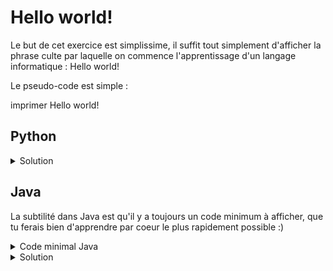 # Hello world!

Le but de cet exercice est simplissime, il suffit tout simplement d'afficher la phrase culte par laquelle on commence l'apprentissage d'un langage informatique : Hello world!

Le pseudo-code est simple :

imprimer Hello world!

## Python

<details>
  <summary>Solution</summary>
  print("Hello world!")
</details>

## Java

La subtilité dans Java est qu'il y a toujours un code minimum à afficher, que tu ferais bien d'apprendre par coeur le plus rapidement possible :)

<details>
  <summary>Code minimal Java</summary>
  class Main {
    public static void main(String[] args) {
      // ton code ici
    }
  }
</details>

<details>
  <summary>Solution</summary>
  class Main {
    public static void main(String[] args) {
      System.out.println("Hello world!");
    }
  }
</details>
